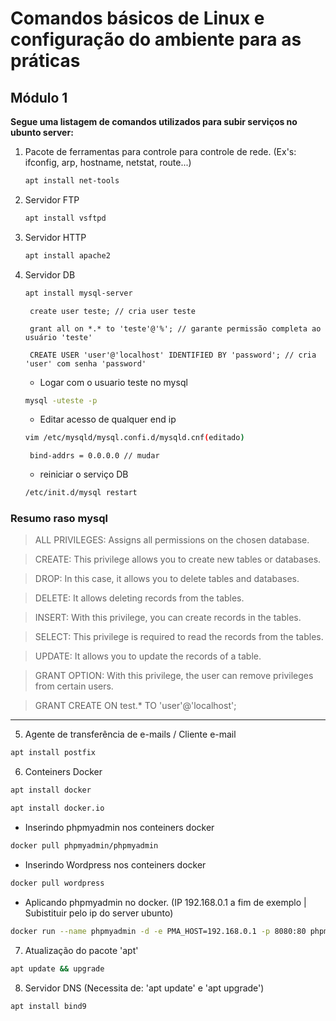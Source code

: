 # Comandos básicos de Linux e configuração do ambiente para as práticas
## Módulo 1

__Segue uma listagem de comandos utilizados para subir serviços no ubunto server:__

  
 1. Pacote de ferramentas para controle para controle de rede. (Ex's: ifconfig, arp, hostname, netstat, route...)

     ```sh
     apt install net-tools
     ```
 
 2. Servidor FTP

    ```sh
    apt install vsftpd
    ```
 3. Servidor HTTP 
 
    ```sh
    apt install apache2
    ```
 4. Servidor DB
 
    ```sh
    apt install mysql-server
    ```
         
         
         create user teste; // cria user teste
           
         grant all on *.* to 'teste'@'%'; // garante permissão completa ao usuário 'teste'
           
         CREATE USER 'user'@'localhost' IDENTIFIED BY 'password'; // cria 'user' com senha 'password'
      
      - Logar com o usuario teste no mysql
      
       ```sh
       mysql -uteste -p 
       ```
            
      - Editar acesso de qualquer end ip
      
      ```sh
      vim /etc/mysqld/mysql.confi.d/mysqld.cnf(editado)
      ```
      
         bind-addrs = 0.0.0.0 // mudar 
      
      - reiniciar o serviço DB
      
       ```sh
       /etc/init.d/mysql restart
       ```
              
### Resumo raso mysql

  >ALL PRIVILEGES: Assigns all permissions on the chosen database.
  
  >CREATE: This privilege allows you to create new tables or databases.
  
  >DROP: In this case, it allows you to delete tables and databases.
  
  >DELETE: It allows deleting records from the tables.
  
  >INSERT: With this privilege, you can create records in the tables.
  
  >SELECT: This privilege is required to read the records from the tables.
  
  >UPDATE: It allows you to update the records of a table.
  
  >GRANT OPTION: With this privilege, the user can remove privileges from certain users.
  
  >GRANT CREATE ON test.* TO 'user'@'localhost';
 

 
 
 --------------------
 
 
 
 

 5. Agente de transferência de e-mails / Cliente e-mail
  
   ```sh
   apt install postfix
   ```
  
 6. Conteiners Docker
 
   ```sh
   apt install docker
   ```
  
   ```sh
   apt install docker.io
   ```

   - Inserindo phpmyadmin nos conteiners docker  
        
   ```sh
   docker pull phpmyadmin/phpmyadmin
   ```
  
   - Inserindo Wordpress nos conteiners docker
        
   ```sh
   docker pull wordpress
   ```
  
   - Aplicando phpmyadmin no docker. (IP 192.168.0.1 a fim de exemplo | Subistituir pelo ip do server ubunto)
        
   ```sh
   docker run --name phpmyadmin -d -e PMA_HOST=192.168.0.1 -p 8080:80 phpmyadmin/phpmyadmin 
   ```
   
  
  7. Atualização do pacote 'apt'
  
   ```sh
   apt update && upgrade
   ```

 8. Servidor DNS (Necessita de: 'apt update' e 'apt upgrade')
  
  ```sh
  apt install bind9
  ```
  
  

